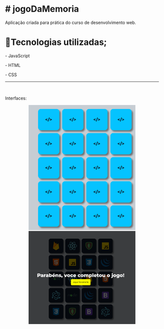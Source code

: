<div>
<h1># jogoDaMemoria </h1>
<p> Aplicação criada para prática do curso de desenvolvimento web. </p>
</div>

<h1>🚀Tecnologias utilizadas; </h1>
<p> - JavaScript</p>
<p> - HTML</p>
<p> - CSS</p>
<hr>
<br>
<p> Interfaces:</p>
<p align="center">
  <img src="https://github.com/LucasWedson/jogoDaMemoria/blob/main/jogoDaMemoria/assets/images/primeira1.PNG" width="350" ><br>
  <img src="https://github.com/LucasWedson/jogoDaMemoria/blob/main/jogoDaMemoria/assets/images/segundai.PNG" width="350" alt="accessibility text">
</p>
